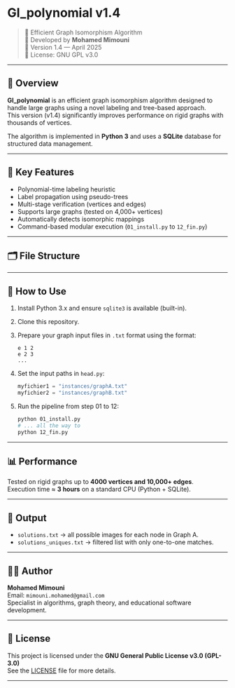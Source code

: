 # GI_polynomial v1.4

> 🔬 Efficient Graph Isomorphism Algorithm  
> 🧠 Developed by **Mohamed Mimouni**  
> 📅 Version 1.4 — April 2025  
> 🪪 License: GNU GPL v3.0

---

## 🚀 Overview

**GI_polynomial** is an efficient graph isomorphism algorithm designed to handle large graphs using a novel labeling and tree-based approach.  
This version (v1.4) significantly improves performance on rigid graphs with thousands of vertices.

The algorithm is implemented in **Python 3** and uses a **SQLite** database for structured data management.

---

## 🧠 Key Features

- Polynomial-time labeling heuristic
- Label propagation using pseudo-trees
- Multi-stage verification (vertices and edges)
- Supports large graphs (tested on 4,000+ vertices)
- Automatically detects isomorphic mappings
- Command-based modular execution (`01_install.py` to `12_fin.py`)

---

## 🗂️ File Structure


---

## 📝 How to Use

1. Install Python 3.x and ensure `sqlite3` is available (built-in).
2. Clone this repository.
3. Prepare your graph input files in `.txt` format using the format:
    ```
    e 1 2
    e 2 3
    ...
    ```
4. Set the input paths in `head.py`:
    ```python
    myfichier1 = "instances/graphA.txt"
    myfichier2 = "instances/graphB.txt"
    ```

5. Run the pipeline from step 01 to 12:
    ```bash
    python 01_install.py
    # ... all the way to
    python 12_fin.py
    ```

---

## 📊 Performance

Tested on rigid graphs up to **4000 vertices and 10,000+ edges**.  
Execution time ≈ **3 hours** on a standard CPU (Python + SQLite).

---

## 📁 Output

- `solutions.txt` → all possible images for each node in Graph A.
- `solutions_uniques.txt` → filtered list with only one-to-one matches.

---

## 👨‍💻 Author

**Mohamed Mimouni**  
Email: `mimouni.mohamed@gmail.com`  
Specialist in algorithms, graph theory, and educational software development.

---

## 📄 License

This project is licensed under the **GNU General Public License v3.0 (GPL-3.0)**  
See the [LICENSE](./LICENSE) file for more details.

---

